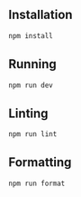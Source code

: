 ## Installation
```bash
npm install
```

## Running
```bash
npm run dev
```

## Linting
```bash
npm run lint
```

## Formatting
```bash
npm run format
```